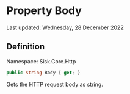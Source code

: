 # Property Body
Last updated: Wednesday, 28 December 2022

## Definition
Namespace: Sisk.Core.Http

```csharp
public string Body { get; }
```

Gets the HTTP request body as string.

